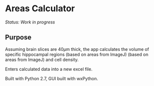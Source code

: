 # Areas Calculator

*Status: Work in progress*

## Purpose
Assuming brain slices are 40µm thick, the app calculates the volume of specific hippocampal regions (based on areas from ImageJ) (based on areas from ImageJ) and cell density. 

Enters calculated data into a new excel file.


Built with Python 2.7, GUI built with wxPython. 

